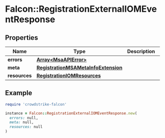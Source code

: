# Falcon::RegistrationExternalIOMEventResponse

## Properties

| Name | Type | Description | Notes |
| ---- | ---- | ----------- | ----- |
| **errors** | [**Array&lt;MsaAPIError&gt;**](MsaAPIError.md) |  |  |
| **meta** | [**RegistrationMSAMetaInfoExtension**](RegistrationMSAMetaInfoExtension.md) |  |  |
| **resources** | [**RegistrationIOMResources**](RegistrationIOMResources.md) |  | [optional] |

## Example

```ruby
require 'crowdstrike-falcon'

instance = Falcon::RegistrationExternalIOMEventResponse.new(
  errors: null,
  meta: null,
  resources: null
)
```

